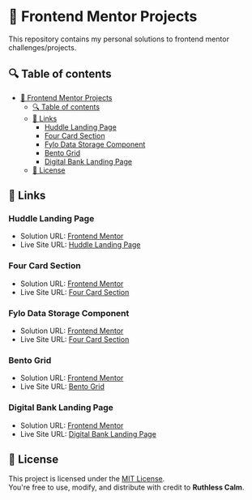 # 🚀 Frontend Mentor Projects

This repository contains my personal solutions to frontend mentor challenges/projects.

## 🔍 Table of contents

- [🚀 Frontend Mentor Projects](#-frontend-mentor-projects)
  - [🔍 Table of contents](#-table-of-contents)
  - [🔗 Links](#-links)
    - [Huddle Landing Page](#huddle-landing-page)
    - [Four Card Section](#four-card-section)
    - [Fylo Data Storage Component](#fylo-data-storage-component)
    - [Bento Grid](#bento-grid)
    - [Digital Bank Landing Page](#digital-bank-landing-page)
  - [📄 License](#-license)
  
## 🔗 Links 

### Huddle Landing Page

- Solution URL: [Frontend Mentor](https://www.frontendmentor.io/solutions/-built-to-impress-400400-accessibility-and-clamp-magic-BTrnYRoOa0)
- Live Site URL: [Huddle Landing Page](https://ruthlesscalm.github.io/frontend-mentor-projects/huddle-landing-page/)

### Four Card Section

- Solution URL: [Frontend Mentor](https://www.frontendmentor.io/solutions/-400400-accessibility-clamp-magic-and-with-a-theme-switcher-JceynnMrQa)
- Live Site URL: [Four Card Section](https://ruthlesscalm.github.io/frontend-mentor-projects/four-card-section/)

### Fylo Data Storage Component

- Solution URL: [Frontend Mentor](https://www.frontendmentor.io/solutions/-built-to-impress-400400-accessibility-and-progress-bar-timeout-9ho8s2LCci)
- Live Site URL: [Four Card Section](https://ruthlesscalm.github.io/frontend-mentor-projects/fylo-data-storage-component/)

### Bento Grid

- Solution URL: [Frontend Mentor](https://www.frontendmentor.io/solutions/-pixel-perfect-fluid-bento-grid-and-398400-accessibility-VvP0mgxd0w)
- Live Site URL: [Bento Grid](https://ruthlesscalm.github.io/frontend-mentor-projects/bento-grid/)

### Digital Bank Landing Page

- Solution URL: [Frontend Mentor](https://www.frontendmentor.io/solutions/-pixel-perfect-fluid-landing-page-and-395400-accessibility-S0TnVjsxuB)
- Live Site URL: [Digital Bank Landing Page](https://ruthlesscalm.github.io/frontend-mentor-projects/digitalbank-landing-page/)

## 📄 License

This project is licensed under the [MIT License](LICENSE).  
You're free to use, modify, and distribute with credit to **Ruthless Calm**.
